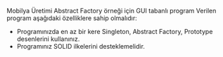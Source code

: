 Mobilya Üretimi Abstract Factory örneği için GUI tabanlı program
Verilen program aşağıdaki özelliklere sahip olmalıdır:
- Programınızda en az bir kere Singleton, Abstract Factory, Prototype desenlerini kullanınız.
- Programınız SOLID ilkelerini desteklemelidir.
